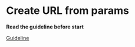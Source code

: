 # Create URL from params

**Read the guideline before start**

[Guideline](https://github.com/mate-academy/js_task-guideline/blob/master/README.md)

